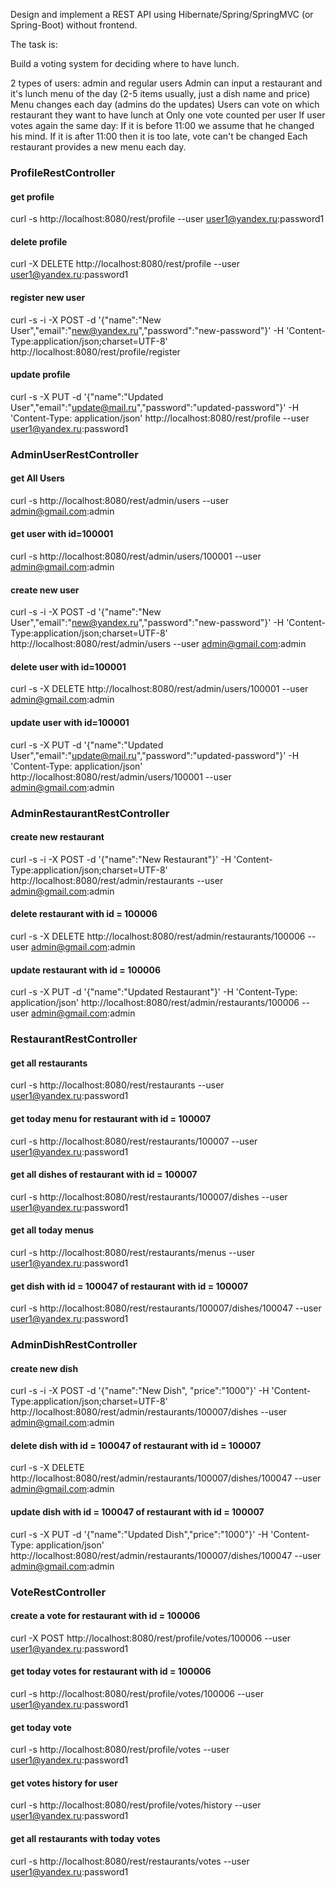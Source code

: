 Design and implement a REST API using Hibernate/Spring/SpringMVC (or Spring-Boot) without frontend.The task is:Build a voting system for deciding where to have lunch.2 types of users: admin and regular usersAdmin can input a restaurant and it's lunch menu of the day (2-5 items usually, just a dish name and price)Menu changes each day (admins do the updates)Users can vote on which restaurant they want to have lunch atOnly one vote counted per userIf user votes again the same day:If it is before 11:00 we assume that he changed his mind.If it is after 11:00 then it is too late, vote can't be changedEach restaurant provides a new menu each day.### ProfileRestController#### get profilecurl -s http://localhost:8080/rest/profile --user user1@yandex.ru:password1#### delete profilecurl -X DELETE http://localhost:8080/rest/profile --user user1@yandex.ru:password1#### register new usercurl -s -i -X POST -d '{"name":"New User","email":"new@yandex.ru","password":"new-password"}' -H 'Content-Type:application/json;charset=UTF-8' http://localhost:8080/rest/profile/register#### update profilecurl -s -X PUT -d '{"name":"Updated User","email":"update@mail.ru","password":"updated-password"}' -H 'Content-Type: application/json' http://localhost:8080/rest/profile --user user1@yandex.ru:password1### AdminUserRestController#### get All Userscurl -s http://localhost:8080/rest/admin/users --user admin@gmail.com:admin#### get user with id=100001curl -s http://localhost:8080/rest/admin/users/100001 --user admin@gmail.com:admin#### create new usercurl -s -i -X POST -d '{"name":"New User","email":"new@yandex.ru","password":"new-password"}' -H 'Content-Type:application/json;charset=UTF-8' http://localhost:8080/rest/admin/users --user admin@gmail.com:admin#### delete user with id=100001curl -s -X DELETE http://localhost:8080/rest/admin/users/100001 --user admin@gmail.com:admin#### update user with id=100001curl -s -X PUT -d '{"name":"Updated User","email":"update@mail.ru","password":"updated-password"}' -H 'Content-Type: application/json' http://localhost:8080/rest/admin/users/100001 --user admin@gmail.com:admin### AdminRestaurantRestController#### create new restaurantcurl -s -i -X POST -d '{"name":"New Restaurant"}' -H 'Content-Type:application/json;charset=UTF-8' http://localhost:8080/rest/admin/restaurants --user admin@gmail.com:admin#### delete restaurant with id = 100006curl -s -X DELETE http://localhost:8080/rest/admin/restaurants/100006 --user admin@gmail.com:admin#### update restaurant with id = 100006curl -s -X PUT -d '{"name":"Updated Restaurant"}' -H 'Content-Type: application/json' http://localhost:8080/rest/admin/restaurants/100006 --user admin@gmail.com:admin### RestaurantRestController#### get all restaurantscurl -s http://localhost:8080/rest/restaurants --user user1@yandex.ru:password1#### get today menu for restaurant with id = 100007curl -s http://localhost:8080/rest/restaurants/100007 --user user1@yandex.ru:password1#### get all dishes of restaurant with id = 100007curl -s http://localhost:8080/rest/restaurants/100007/dishes --user user1@yandex.ru:password1#### get all today menuscurl -s http://localhost:8080/rest/restaurants/menus --user user1@yandex.ru:password1#### get dish with id = 100047 of restaurant with id = 100007curl -s http://localhost:8080/rest/restaurants/100007/dishes/100047 --user user1@yandex.ru:password1### AdminDishRestController#### create new dishcurl -s -i -X POST -d '{"name":"New Dish", "price":"1000"}' -H 'Content-Type:application/json;charset=UTF-8' http://localhost:8080/rest/admin/restaurants/100007/dishes --user admin@gmail.com:admin#### delete dish with id = 100047 of restaurant with id = 100007curl -s -X DELETE http://localhost:8080/rest/admin/restaurants/100007/dishes/100047 --user admin@gmail.com:admin#### update dish with id = 100047 of restaurant with id = 100007curl -s -X PUT -d '{"name":"Updated Dish","price":"1000"}' -H 'Content-Type: application/json' http://localhost:8080/rest/admin/restaurants/100007/dishes/100047 --user admin@gmail.com:admin### VoteRestController#### create a vote for restaurant with id = 100006curl -X POST http://localhost:8080/rest/profile/votes/100006 --user user1@yandex.ru:password1#### get today votes for restaurant with id = 100006curl -s http://localhost:8080/rest/profile/votes/100006 --user user1@yandex.ru:password1#### get today votecurl -s http://localhost:8080/rest/profile/votes --user user1@yandex.ru:password1#### get votes history for usercurl -s http://localhost:8080/rest/profile/votes/history --user user1@yandex.ru:password1#### get all restaurants with today votescurl -s http://localhost:8080/rest/restaurants/votes --user user1@yandex.ru:password1